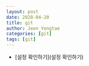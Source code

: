 ```yaml
---
layout: post
date: 2020-04-20 
title: git
author: Jeon Yongtae
categories: [git]
tags: [git]
---
```

- [설정 확인하기](설정 확인하기)

